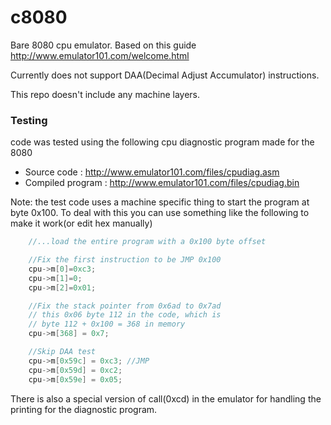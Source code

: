 # c8080
Bare 8080 cpu emulator. Based on this guide http://www.emulator101.com/welcome.html

Currently does not support DAA(Decimal Adjust Accumulator) instructions.

This repo doesn't include any machine layers.

### Testing
code was tested using the following cpu diagnostic program made for the 8080

- Source code : http://www.emulator101.com/files/cpudiag.asm
- Compiled program : http://www.emulator101.com/files/cpudiag.bin

Note: the test code uses a machine specific thing to start the program at byte 0x100.
To deal with this you can use something like the following to make it work(or edit hex manually)

```C
    //...load the entire program with a 0x100 byte offset

    //Fix the first instruction to be JMP 0x100    
    cpu->m[0]=0xc3;    
    cpu->m[1]=0;    
    cpu->m[2]=0x01;    

    //Fix the stack pointer from 0x6ad to 0x7ad    
    // this 0x06 byte 112 in the code, which is    
    // byte 112 + 0x100 = 368 in memory    
    cpu->m[368] = 0x7;    

    //Skip DAA test    
    cpu->m[0x59c] = 0xc3; //JMP    
    cpu->m[0x59d] = 0xc2;    
    cpu->m[0x59e] = 0x05;    
```

There is also a special version of call(0xcd) in the emulator for handling the printing for the diagnostic program.

